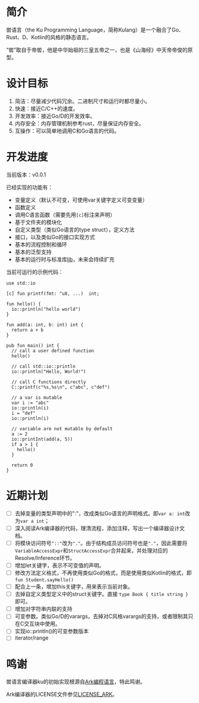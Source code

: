 # 简介

喾语言（the Ku Programming Language，简称Kulang）是一个融合了Go、Rust、D、Kotlin的风格的静态语言。

“喾”取自于帝喾，他是中华始祖的三皇五帝之一，也是《山海经》中天帝帝俊的原型。

# 设计目标

1. 简洁：尽量减少代码冗余。二进制尺寸和运行时都尽量小。
2. 快速：接近C/C++的速度。
3. 开发效率：接近Go/D的开发效率。
3. 内存安全：内存管理机制参考rust，尽量保证内存安全。
4. 互操作：可以简单地调用C和Go语言的代码。

# 开发进度

当前版本：v0.0.1

已经实现的功能有：

- 变量定义（默认不可变，可使用var关键字定义可变变量）
- 函数定义
- 调用C语言函数（需要先用`[c]`标注来声明）
- 基于文件夹的模块化
- 自定义类型（类似Go语言的type struct），定义方法
- 接口，以及类似Go的接口实现方式
- 基本的流程控制和循环
- 基本的泛型支持
- 基本的运行时与标准库[lib](://github.com/ku-lang/lib)，未来会持续扩充

当前可运行的示例代码：

```ku
use std::io

[c] fun printf(fmt: ^u8, ...)  int;

fun hello() {
  io::println("hello world")
}

fun add(a: int, b: int) int {
  return a + b
}

pub fun main() int {
  // call a user defined function
  hello()

  // call std::io::println
  io::println("Hello, World!")

  // call C functions directly
  C::printf(c"%s,%s\n", c"abc", c"def")

  // a var is mutable
  var i := "abc"
  io::println(i)
  i = "def"
  io::println(i)

  // variable are not mutable by default
  a := 2
  io::printInt(add(a, 5))
  if a > 1 {
    hello()
  }

  return 0
}
```

# 近期计划

- [ ] 去掉变量的类型声明中的":"，改成类似Go语言的声明格式。即`var a: int`改为`var a int`；
- [ ] 深入阅读Ark编译器的代码，理清流程，添加注释，写出一个编译器设计文档。
- [ ] 将模块访问符号`"::"`改为`"."`。由于结构成员访问符号也是`"."`，因此需要将`VariableAccessExpr`和`StructAccessExpr`合并起来，并处理对应的Resolve/Inference环节。
- [ ] 增加let关键字，表示不可变值的声明。
- [ ] 修改方法定义格式，不再使用类似Go的格式，而是使用类似Kotlin的格式，即`fun Student.sayHello()`
- [ ] 配合上一条，增加this关键字，用来表示当前对象。
- [ ] 去掉自定义类型定义中的struct关键字。直接 `type Book { title string }` 即可。
- [ ] 增加对字符串内联的支持
- [ ] 可变参数。类似Go/D的varargs，去掉对C风格varargs的支持，或者限制其只在C交互块中使用。
- [ ] 实现io::println()的可变参数版本
- [ ] iterator/range

# 鸣谢

喾语言编译器ku的初始实现根源自[Ark编程语言](https://github.com/ark-lang/ark)，特此鸣谢。

Ark编译器的LICENSE文件参见[LICENSE_ARK](LICENSE_ARK)。
